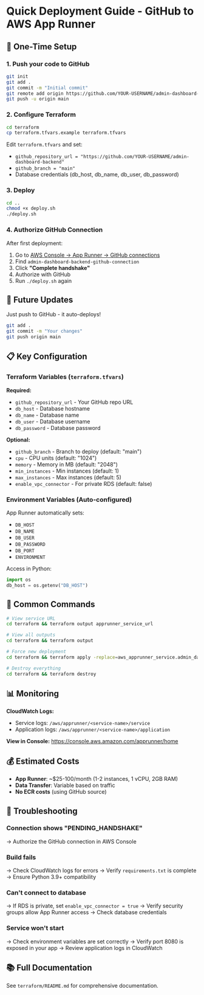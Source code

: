 # Quick Deployment Guide - GitHub to AWS App Runner

## 🚀 One-Time Setup

### 1. Push your code to GitHub
```bash
git init
git add .
git commit -m "Initial commit"
git remote add origin https://github.com/YOUR-USERNAME/admin-dashboard-backend.git
git push -u origin main
```

### 2. Configure Terraform
```bash
cd terraform
cp terraform.tfvars.example terraform.tfvars
```

Edit `terraform.tfvars` and set:
- `github_repository_url = "https://github.com/YOUR-USERNAME/admin-dashboard-backend"`
- `github_branch = "main"`
- Database credentials (db_host, db_name, db_user, db_password)

### 3. Deploy
```bash
cd ..
chmod +x deploy.sh
./deploy.sh
```

### 4. Authorize GitHub Connection
After first deployment:
1. Go to [AWS Console → App Runner → GitHub connections](https://console.aws.amazon.com/apprunner/home#/connections)
2. Find `admin-dashboard-backend-github-connection`
3. Click **"Complete handshake"**
4. Authorize with GitHub
5. Run `./deploy.sh` again

## 🔄 Future Updates

Just push to GitHub - it auto-deploys!
```bash
git add .
git commit -m "Your changes"
git push origin main
```

## 📋 Key Configuration

### Terraform Variables (`terraform.tfvars`)

**Required:**
- `github_repository_url` - Your GitHub repo URL
- `db_host` - Database hostname
- `db_name` - Database name
- `db_user` - Database username
- `db_password` - Database password

**Optional:**
- `github_branch` - Branch to deploy (default: "main")
- `cpu` - CPU units (default: "1024")
- `memory` - Memory in MB (default: "2048")
- `min_instances` - Min instances (default: 1)
- `max_instances` - Max instances (default: 5)
- `enable_vpc_connector` - For private RDS (default: false)

### Environment Variables (Auto-configured)

App Runner automatically sets:
- `DB_HOST`
- `DB_NAME`
- `DB_USER`
- `DB_PASSWORD`
- `DB_PORT`
- `ENVIRONMENT`

Access in Python:
```python
import os
db_host = os.getenv("DB_HOST")
```

## 🔧 Common Commands

```bash
# View service URL
cd terraform && terraform output apprunner_service_url

# View all outputs
cd terraform && terraform output

# Force new deployment
cd terraform && terraform apply -replace=aws_apprunner_service.admin_dashboard_backend

# Destroy everything
cd terraform && terraform destroy
```

## 📊 Monitoring

**CloudWatch Logs:**
- Service logs: `/aws/apprunner/<service-name>/service`
- Application logs: `/aws/apprunner/<service-name>/application`

**View in Console:**
https://console.aws.amazon.com/apprunner/home

## 💰 Estimated Costs

- **App Runner**: ~$25-100/month (1-2 instances, 1 vCPU, 2GB RAM)
- **Data Transfer**: Variable based on traffic
- **No ECR costs** (using GitHub source)

## 🐛 Troubleshooting

### Connection shows "PENDING_HANDSHAKE"
→ Authorize the GitHub connection in AWS Console

### Build fails
→ Check CloudWatch logs for errors
→ Verify `requirements.txt` is complete
→ Ensure Python 3.9+ compatibility

### Can't connect to database
→ If RDS is private, set `enable_vpc_connector = true`
→ Verify security groups allow App Runner access
→ Check database credentials

### Service won't start
→ Check environment variables are set correctly
→ Verify port 8080 is exposed in your app
→ Review application logs in CloudWatch

## 📚 Full Documentation

See `terraform/README.md` for comprehensive documentation.
